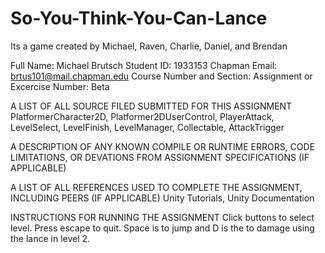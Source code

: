 # So-You-Think-You-Can-Lance
Its a game created by Michael, Raven, Charlie, Daniel, and Brendan

Full Name: Michael Brutsch
Student ID: 1933153
Chapman Email: brtus101@mail.chapman.edu
Course Number and Section:
Assignment or Excercise Number: Beta

A LIST OF ALL SOURCE FILED SUBMITTED FOR THIS ASSIGNMENT
PlatformerCharacter2D, Platformer2DUserControl, PlayerAttack, LevelSelect, LevelFinish, LevelManager, Collectable, AttackTrigger

A DESCRIPTION OF ANY KNOWN COMPILE OR RUNTIME ERRORS, CODE LIMITATIONS, OR DEVATIONS FROM ASSIGNMENT SPECIFICATIONS (IF APPLICABLE)


A LIST OF ALL REFERENCES USED TO COMPLETE THE ASSIGNMENT, INCLUDING PEERS (IF APPLICABLE)
Unity Tutorials, Unity Documentation

INSTRUCTIONS FOR RUNNING THE ASSIGNMENT
Click buttons to select level. Press escape to quit. Space is to jump and D is the to damage using the lance in level 2. 
